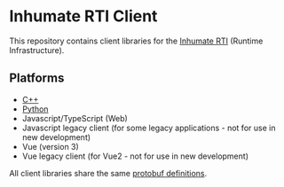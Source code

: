 # Inhumate RTI Client

This repository contains client libraries for the [Inhumate RTI](https://inhumatesystems.com/products/sboss/)
(Runtime Infrastructure).

## Platforms

* [C++](cpp/README.md)
* [Python](python/)
* Javascript/TypeScript (Web)
* Javascript legacy client (for some legacy applications - not for use in new development)
* Vue (version 3)
* Vue legacy client (for Vue2 - not for use in new development)

All client libraries share the same [protobuf definitions](proto/).
